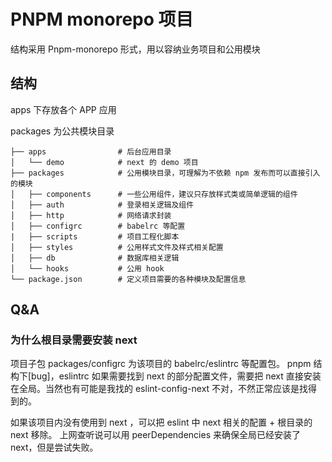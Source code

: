 # PNPM monorepo 项目

结构采用 Pnpm-monorepo 形式，用以容纳业务项目和公用模块

## 结构

apps 下存放各个 APP 应用

packages 为公共模块目录

```
├── apps                # 后台应用目录
│   └── demo            # next 的 demo 项目
├── packages            # 公用模块目录，可理解为不依赖 npm 发布而可以直接引入的模块
│   ├── components      # 一些公用组件，建议只存放样式类或简单逻辑的组件
│   ├── auth            # 登录相关逻辑及组件
│   ├── http            # 网络请求封装
│   ├── configrc        # babelrc 等配置
|   ├── scripts         # 项目工程化脚本
│   ├── styles          # 公用样式文件及样式相关配置
│   ├── db              # 数据库相关逻辑
│   └── hooks           # 公用 hook
└── package.json        # 定义项目需要的各种模块及配置信息
```

## Q&A

### 为什么根目录需要安装 next

项目子包 packages/configrc 为该项目的 babelrc/eslintrc 等配置包。
pnpm 结构下[bug]，eslintrc 如果需要找到 next 的部分配置文件，需要把 next 直接安装在全局。当然也有可能是我找的 eslint-config-next 不对，不然正常应该是找得到的。

如果该项目内没有使用到 next ，可以把 eslint 中 next 相关的配置 + 根目录的 next 移除。
上网查听说可以用 peerDependencies 来确保全局已经安装了 next，但是尝试失败。